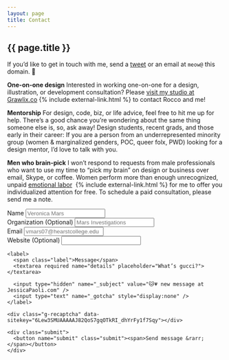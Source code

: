 ```yaml
---
layout: page
title: Contact
---
```

<section class="contact_intro">
  <figure>
  </figure>
  <div>
    <h1 class="page_title"><span>{{ page.title }}</span></h1>
    <p>If you’d like to get in touch with me, send a <a href="http://twitter.com/home?status=@skullface%20Hi!%20I%20wanted%20to%20say%20">tweet</a> or an email at <code>meow@</code> this domain. 💌</p>
  </div>
</section>

**One-on-one design** Interested in working one-on-one for a design, illustration, or development consultation? Please [visit my studio at Grawlix.co](http://grawlix.co/?utm_source=jp-contact)   {% include external-link.html %} to contact Rocco and me!

**Mentorship** For design, code, biz, or life advice, feel free to hit me up for help. There’s a good chance you’re wondering about the same thing someone else is, so, ask away! Design students, recent grads, and those early in their career: If you are a person from an underrepresented minority group (women &amp; marginalized genders, POC, queer folx, PWD) looking for a design mentor, I’d love to talk with you.

**Men who brain-pick** I won’t respond to requests from male professionals who want to use my time to “pick my brain” on design or business over email, Skype, or coffee. Women perform more than enough unrecognized, unpaid [emotional labor](http://www.metafilter.com/151267/Wheres-My-Cut-On-Unpaid-Emotional-Labor)  {% include external-link.html %} for me to offer you individualized attention for free. To schedule a paid consultation, please send me a note.
<script src="https://www.google.com/recaptcha/api.js" async defer></script>

<div class="contact_form_container">
  <form accept-charset="UTF-8" action="https://usebasin.com/f/8456a9a39901" class="contact_form" method="POST" enctype="multipart/form-data" >
    <div class="contact_form_details">
      <div class="form-detail">
        <label><span class="label">Name</span>
          <input type="text" required name="your-name" placeholder="Veronica Mars">
        </label>
      </div>
      <div class="form-detail">
        <label><span class="label">Organization <span class="optional">(Optional)</span></span>
          <input type="text" name="your-organization" placeholder="Mars Investigations">
        </label>
      </div>
      <div class="form-detail">
        <label for="fields[email]"><span class="label">Email</span>
          <input type="email" name="fields[email]" required placeholder="vmars07@hearstcollege.edu">
        </label>
      </div>
      <div class="form-detail">
        <label><span class="label">Website <span class="optional">(Optional)</span></span>
          <input type="url" name="your-website">
        </label>
      </div>
    </div>

    <label>
      <span class="label">Message</span>
      <textarea required name="details" placeholder="What’s gucci?"></textarea>

      <input type="hidden" name="_subject" value="🐱💗 new message at JessicaPaoli.com" />
      <input type="text" name="_gotcha" style="display:none" />
    </label>

    <div class="g-recaptcha" data-sitekey="6Lew3SMUAAAAAJ82QoS7gqOTkRI_dhYrFy1f7Sqy"></div>

    <div class="submit">
      <button name="submit" class="submit"><span>Send message &rarr;</span></button>
    </div>
  </form>
</div>
